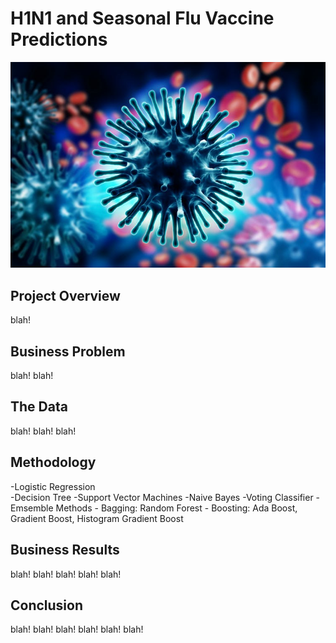 # H1N1 and Seasonal Flu Vaccine Predictions
![fluvirus](https://github.com/AbsIbs/H1N1_flu_vaccine_project/blob/main/images/flu1.jpeg)

## Project Overview

blah! 

## Business Problem

blah! blah! 

## The Data

blah! blah! blah! 

## Methodology 
  -Logistic Regression
  <br>
  -Decision Tree
  -Support Vector Machines
  -Naive Bayes
  -Voting Classifier
  -Emsemble Methods
      - Bagging: Random Forest
      - Boosting: Ada Boost, Gradient Boost, Histogram Gradient Boost
      

## Business Results

blah! blah! blah! blah! blah!

## Conclusion

blah! blah! blah! blah! blah! blah!

